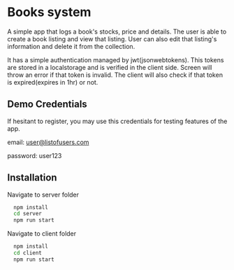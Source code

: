 # Books system

A simple app that logs a book's stocks, price and details. 
The user is able to create a book listing and view that listing.
User can also edit that listing's information and delete it from the collection.

It has a simple authentication managed by jwt(jsonwebtokens).
This tokens are stored in a localstorage and is verified in the client side.
Screen will throw an error if that token is invalid. 
The client will also check if that token is expired(expires in 1hr) or not.






## Demo Credentials

If hesitant to register, you may use this credentials for testing features of the app.

email: user@listofusers.com

password: user123


## Installation

Navigate to server folder

```bash
  npm install
  cd server
  npm run start
```


Navigate to client folder

```bash
  npm install
  cd client
  npm run start
```
